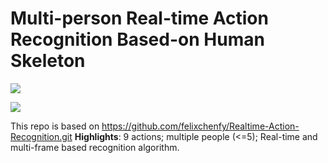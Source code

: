 
# Multi-person Real-time Action Recognition Based-on Human Skeleton

![](https://github.com/felixchenfy/Data-Storage/raw/master/EECS-433-Pattern-Recognition/recog_actions.gif)

![](https://github.com/felixchenfy/Data-Storage/raw/master/EECS-433-Pattern-Recognition/recog_actions2.gif)

This repo is based on https://github.com/felixchenfy/Realtime-Action-Recognition.git
**Highlights**: 
9 actions; multiple people (<=5); Real-time and multi-frame based recognition algorithm.
